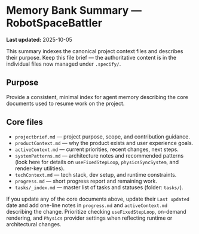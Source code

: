 # Memory Bank Summary — RobotSpaceBattler

**Last updated:** 2025-10-05

This summary indexes the canonical project context files and describes their
purpose. Keep this file brief — the authoritative content is in the
individual files now managed under `.specify/`.

## Purpose

Provide a consistent, minimal index for agent memory describing the core
documents used to resume work on the project.

## Core files

- `projectbrief.md` — project purpose, scope, and contribution guidance.
- `productContext.md` — why the product exists and user experience goals.
- `activeContext.md` — current priorities, recent changes, next steps.
- `systemPatterns.md` — architecture notes and recommended patterns (look here
  for details on `useFixedStepLoop`, `physicsSyncSystem`, and render-key
  utilities).
- `techContext.md` — tech stack, dev setup, and runtime constraints.
- `progress.md` — short progress report and remaining work.
- `tasks/_index.md` — master list of tasks and statuses (folder: `tasks/`).

If you update any of the core documents above, update their `Last updated` date
and add one-line notes in `progress.md` and `activeContext.md` describing the
change. Prioritize checking `useFixedStepLoop`, on-demand rendering, and
`Physics` provider settings when reflecting runtime or architectural changes.
